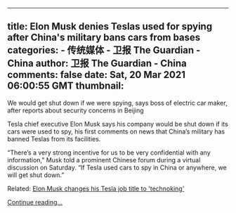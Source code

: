 
---
title: Elon Musk denies Teslas used for spying after China's military bans cars from bases
categories: 
    - 传统媒体
    - 卫报 The Guardian - China
author: 卫报 The Guardian - China
comments: false
date: Sat, 20 Mar 2021 06:00:55 GMT
thumbnail: 
---

<div>   
<p>We would get shut down if we were spying, says boss of electric car maker, after reports about security concerns in Beijing</p><p>Tesla chief executive Elon Musk says his company would be shut down if its cars were used to spy, his first comments on news that China’s military has banned Teslas from its facilities.</p><p>“There’s a very strong incentive for us to be very confidential with any information,” Musk told a prominent Chinese forum during a virtual discussion on Saturday. “If Tesla used cars to spy in China or anywhere, we will get shut down.”</p><p> <span>Related: </span><a href="https://www.theguardian.com/technology/2021/mar/15/elon-musk-changes-his-tesla-job-title-to-technoking">Elon Musk changes his Tesla job title to 'technoking'</a> </p> <a href="https://www.theguardian.com/us-news/2021/mar/20/elon-musk-denies-teslas-used-for-spying-after-chinas-military-bans-cars-from-bases">Continue reading...</a>  
</div>
            